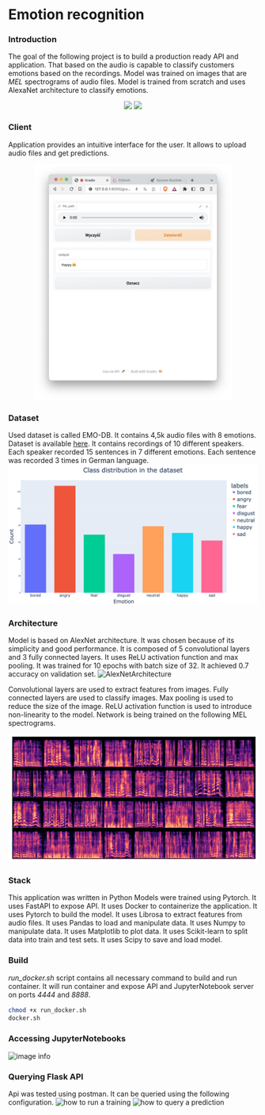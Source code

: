 # Emotion recognition
### Introduction 
The goal of the following project is to build a production ready API and application. That based on the audio is capable to classify customers emotions based on the recordings. Model was trained on images that are *MEL* spectrograms of audio files. Model is trained from scratch and uses AlexaNet architecture to classify emotions.

<p align="center">
  <img width="267" src="https://t3.ftcdn.net/jpg/03/62/51/30/240_F_362513016_tKjuA71sDPPSwbJGFKMWpNN4fLCGffZP.jpg">
  <img width="267" src="https://t4.ftcdn.net/jpg/02/05/12/91/240_F_205129152_e5aBnf3Nyegz77U42HdVYOiautetG9wl.jpg">
</p>


### Client
Application provides an intuitive interface for the user. It allows to upload audio files and get predictions.

<p align="center">
  <img width="400" src="./documentation/gui.png">
</p>

### Dataset
Used dataset is called EMO-DB. It contains 4,5k audio files with 8 emotions. Dataset is available [here](https://www.emodb.bilderbar.info/download/). It contains recordings of 10 different speakers. Each speaker recorded 15 sentences in 7 different emotions. Each sentence was recorded 3 times in German language.
![image info](./documentation/dataset_summary.png)

### Architecture
Model is based on AlexNet architecture. It was chosen because of its simplicity and good performance. It is composed of 5 convolutional layers and 3 fully connected layers. It uses ReLU activation function and max pooling. It was trained for 10 epochs with batch size of 32. It achieved 0.7 accuracy on validation set.
![AlexNetArchitecture](https://www.saagie.com/wp-content/uploads/2017/11/Capture-de%CC%81cran-2020-08-21-a%CC%80-15.34.12.png)

Convolutional layers are used to extract features from images. Fully connected layers are used to classify images. Max pooling is used to reduce the size of the image. ReLU activation function is used to introduce non-linearity to the model. Network is being trained on the following MEL spectrograms.

![image info](./documentation/mel_spectrogram.png)

### Stack
This application was written in Python Models were trained using Pytorch. It uses FastAPI to expose API.
It uses Docker to containerize the application. It uses Pytorch to build the model. It uses Librosa to extract features from audio files. It uses Pandas to load and manipulate data. It uses Numpy to manipulate data. It uses Matplotlib to plot data. It uses Scikit-learn to split data into train and test sets. It uses Scipy to save and load model.
### Build 
*run_docker.sh* script contains all necessary command to build and run container.
It will run container and expose API and JupyterNotebook server on ports *4444* and *8888*.

 ```sh
 chmod +x run_docker.sh
 docker.sh
 ```

### Accessing JupyterNotebooks 
![image info](./documentation/jupyter.png)
### Querying Flask API 
Api was tested using postman. It can be queried using the following configuration.
![how to run a training](./documentation/api_train.png)
![how to query a prediction](./documentation/api_predict.png)
